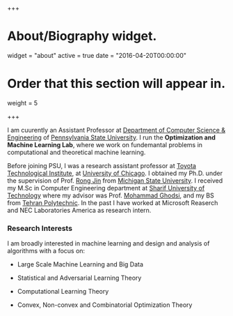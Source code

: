 +++
# About/Biography widget.
widget = "about"
active = true
date = "2016-04-20T00:00:00"

# Order that this section will appear in.
weight = 5

+++

I am cuurently an Assistant Professor at [Department of Computer Science & Engineering](http://www.eecs.psu.edu/) of [Pennsylvania State University](http://www.psu.edu/). I run the **Optimization and Machine Learning Lab**, where we work on fundemantal problems in computational and theoretical machine learning.

Before joining PSU, I was a research assistant professor at [Toyota Technological Institute](http://www.ttic.edu/), at [University of Chicago](https://www.uchicago.edu/). I obtained my Ph.D. under the supervision of Prof. [Rong Jin](https://www.cse.msu.edu/~rongjin/) from [Michigan State University](https://www.cse.msu.edu/). I received my M.Sc in Computer Engineering department at [Sharif University of Technology](http://ce.sharif.edu/) where my advisor was Prof. [Mohammad Ghodsi](http://sharif.ir/~ghodsi/), and my BS from [Tehran Polytechnic](http://ceit.aut.ac.ir/autcms/home.htm?depurl=computer-engineering&lang=en). In the past I have worked at Microsoft Reaserch and NEC Laboratories America as research intern.

### Research Interests

I am broadly interested in machine learning and design and analysis of algorithms with a focus on:

- Large Scale Machine Learning and Big Data

- Statistical and Adversarial Learning Theory

- Computational Learning Theory

- Convex, Non-convex and Combinatorial Optimization Theory
